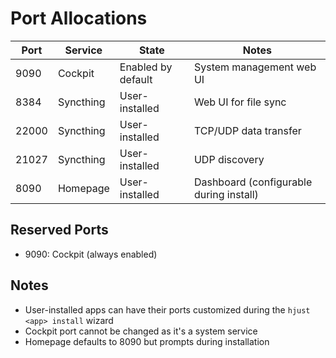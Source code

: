 # Port Allocations

| Port | Service | State | Notes |
|------|---------|-------|-------|
| 9090 | Cockpit | Enabled by default | System management web UI |
| 8384 | Syncthing | User-installed | Web UI for file sync |
| 22000 | Syncthing | User-installed | TCP/UDP data transfer |
| 21027 | Syncthing | User-installed | UDP discovery |
| 8090 | Homepage | User-installed | Dashboard (configurable during install) |

## Reserved Ports
- 9090: Cockpit (always enabled)

## Notes
- User-installed apps can have their ports customized during the `hjust <app> install` wizard
- Cockpit port cannot be changed as it's a system service
- Homepage defaults to 8090 but prompts during installation
